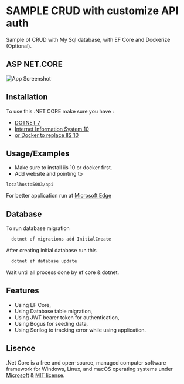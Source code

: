 # SAMPLE CRUD with customize API auth
Sample of CRUD with My Sql database, with EF Core and Dockerize (Optional).

## ASP NET.CORE
![App Screenshot](https://blog.rashik.com.np/wp-content/uploads/2020/06/efcore.jpg)

## Installation
To use this .NET CORE make sure you have :
- [DOTNET 7](https://dotnet.microsoft.com/en-us/download/dotnet/7.0)
- [Internet Information System 10](https://www.iis.net/downloads)
- [or Docker to replace IIS 10](https://www.docker.com/)

## Usage/Examples
- Make sure to install iis 10 or docker first.
- Add website and pointing to
```
localhost:5003/api
```
For better application run at [Microsoft Edge](https://www.microsoft.com/en-us/edge/download)

## Database
To run database migration
```bash
  dotnet ef migrations add InitialCreate
```
After creating initial database run this
```bash
  dotnet ef database update
```
Wait until all process done by ef core & dotnet.

## Features
- Using EF Core,
- Using Database table migration,
- Using JWT bearer token for authentication,
- Using Bogus for seeding data,
- Using Serilog to tracking error while using application.

## Lisence
.Net Core is a free and open-source, managed computer software framework for Windows, Linux, and macOS operating systems under [Microsoft](https://www.microsoft.com/en-us/licensing/default) & [MIT license](https://opensource.org/licenses/MIT).
